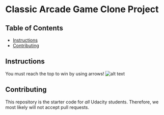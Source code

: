# Classic Arcade Game Clone Project

## Table of Contents

- [Instructions](#instructions)
- [Contributing](#contributing)

## Instructions

You must reach the top to win by using arrows!
![alt text](img/game.png)

## Contributing

This repository is the starter code for _all_ Udacity students. Therefore, we most likely will not accept pull requests.
